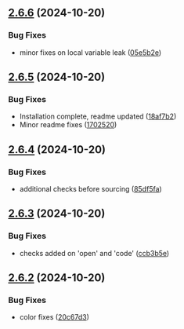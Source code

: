## [2.6.6](https://github.com/ashindiano/dyno/compare/v2.6.5...v2.6.6) (2024-10-20)


### Bug Fixes

* minor fixes on local variable leak ([05e5b2e](https://github.com/ashindiano/dyno/commit/05e5b2eab20b803c8fd87e1f17f380ec6f96e88a))



## [2.6.5](https://github.com/ashindiano/dyno/compare/v2.6.4...v2.6.5) (2024-10-20)


### Bug Fixes

* Installation complete, readme updated ([18af7b2](https://github.com/ashindiano/dyno/commit/18af7b28e654b251d16a42cf42fcdb2221f8b4e2))
* Minor readme fixes ([1702520](https://github.com/ashindiano/dyno/commit/1702520a78c494a8c42e497f7144a73f606d4349))



## [2.6.4](https://github.com/ashindiano/dyno/compare/v2.6.3...v2.6.4) (2024-10-20)


### Bug Fixes

* additional checks before sourcing ([85df5fa](https://github.com/ashindiano/dyno/commit/85df5fa879824294fe1fbed4f1eebb8f6809a788))



## [2.6.3](https://github.com/ashindiano/dyno/compare/v2.6.2...v2.6.3) (2024-10-20)


### Bug Fixes

* checks added on 'open' and 'code' ([ccb3b5e](https://github.com/ashindiano/dyno/commit/ccb3b5ec486521c415243c1daec23bd59317dff8))



## [2.6.2](https://github.com/ashindiano/dyno/compare/v2.6.1...v2.6.2) (2024-10-20)


### Bug Fixes

* color fixes ([20c67d3](https://github.com/ashindiano/dyno/commit/20c67d351ef8e944d79d2df05083217e9807d02f))



